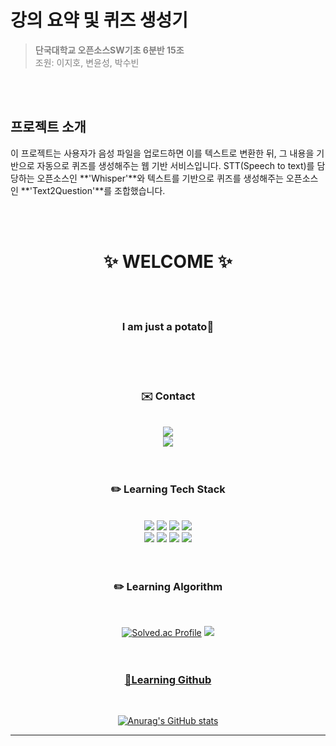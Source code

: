 # 강의 요약 및 퀴즈 생성기

> <span style="color:gray"><strong>단국대학교 오픈소스SW기초 6분반 15조</strong><br>
조원: 이지호, 변윤성, 박수빈</span>

<br><br>

## 프로젝트 소개
 이 프로젝트는 사용자가 음성 파일을 업로드하면 이를 텍스트로 변환한 뒤, 그 내용을 기반으로 자동으로 퀴즈를 생성해주는 웹 기반 서비스입니다. STT(Speech to text)를 담당하는 오픈소스인 **'Whisper'**와 텍스트를 기반으로 퀴즈를 생성해주는 오픈소스인 **'Text2Question'**를 조합했습니다. 

<br><br>










<div align="center">

# ✨ WELCOME ✨
<br/><br/>

###  **I am just a potato🥔**
<br/><br/><br/>

### ✉️ Contact
<br/>
<a href = "https://www.instagram.com/jiho__lee_/"><img src="https://img.shields.io/badge/jiho____lee__-F3F5F5?style=social&logo=instagram&logoColor=000000"/></a>
<br/>
<a href = "https://github.com/JihoLeec"><img src="https://img.shields.io/badge/jiholee.py@gmail.com-F3F5F5?style=social&logo=Gmail&logoColor=000000"/></a>
<br/><br/><br/>

### ✏️ Learning Tech Stack
<br/>
<a href = "https://github.com/JihoLeec"><img src="https://img.shields.io/badge/C-A8B9CC?style=for-the-badge&logo=c&logoColor=000000"/></a>
<a href = "https://github.com/JihoLeec"><img src="https://img.shields.io/badge/C++-00599C?style=for-the-badge&logo=cplusplus&logoColor=F3F5F5"/></a>
<a href = "https://github.com/JihoLeec"><img src="https://img.shields.io/badge/JAVA-000000?style=for-the-badge&logo=OpenJDK&logoColor=F3F5F5"/></a>
<a href = "https://github.com/JihoLeec"><img src="https://img.shields.io/badge/Python-3776AB?style=for-the-badge&logo=python&logoColor=F3F5F5"/></a>
<br/>
<a href = "https://github.com/JihoLeec"><img src="https://img.shields.io/badge/Oracle-F80000?style=for-the-badge&logo=Oracle&logoColor=F3F5F5"/></a>
<a href = "https://github.com/JihoLeec"><img src="https://img.shields.io/badge/Django-092E20?style=for-the-badge&logo=django&logoColor=F3F5F5"/></a>
<a href = "https://github.com/JihoLeec"><img src="https://img.shields.io/badge/HTML5-E34F26?style=for-the-badge&logo=HTML5&logoColor=F3F5F5"/></a>
<a href = "https://github.com/JihoLeec"><img src="https://img.shields.io/badge/JavaScript-F7DF1E?style=for-the-badge&logo=javascript&logoColor=F3F5F5"/></a>
<br/><br/><br/>

### ✏️ Learning Algorithm
<br/>

[![Solved.ac Profile](http://mazassumnida.wtf/api/v2/generate_badge?boj=dlwlgh0111)](https://solved.ac/dlwlgh0111/)
<a href = "https://solved.ac/profile/dlwlgh0111"><img src="http://mazandi.herokuapp.com/api?handle=dlwlgh0111&theme=(dark)"/>
<br/><br/><br/>

### 📃Learning Github
<br/>

![Anurag's GitHub stats](https://github-readme-stats.vercel.app/api?username=JihoLeec&show_icons=true&theme=dark)

---
</div>
